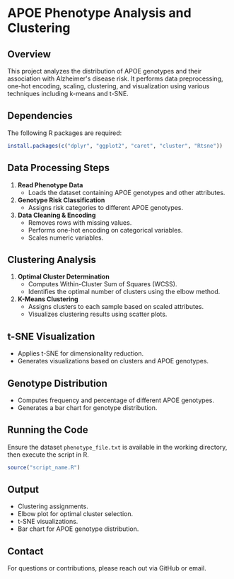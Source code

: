 # APOE Phenotype Analysis and Clustering

## Overview
This project analyzes the distribution of APOE genotypes and their association with Alzheimer's disease risk. It performs data preprocessing, one-hot encoding, scaling, clustering, and visualization using various techniques including k-means and t-SNE.

## Dependencies
The following R packages are required:

```r
install.packages(c("dplyr", "ggplot2", "caret", "cluster", "Rtsne"))
```

## Data Processing Steps
1. **Read Phenotype Data**  
   - Loads the dataset containing APOE genotypes and other attributes.
2. **Genotype Risk Classification**  
   - Assigns risk categories to different APOE genotypes.
3. **Data Cleaning & Encoding**  
   - Removes rows with missing values.
   - Performs one-hot encoding on categorical variables.
   - Scales numeric variables.

## Clustering Analysis
1. **Optimal Cluster Determination**  
   - Computes Within-Cluster Sum of Squares (WCSS).
   - Identifies the optimal number of clusters using the elbow method.
2. **K-Means Clustering**  
   - Assigns clusters to each sample based on scaled attributes.
   - Visualizes clustering results using scatter plots.

## t-SNE Visualization
- Applies t-SNE for dimensionality reduction.
- Generates visualizations based on clusters and APOE genotypes.

## Genotype Distribution
- Computes frequency and percentage of different APOE genotypes.
- Generates a bar chart for genotype distribution.

## Running the Code
Ensure the dataset `phenotype_file.txt` is available in the working directory, then execute the script in R.

```r
source("script_name.R")
```

## Output
- Clustering assignments.
- Elbow plot for optimal cluster selection.
- t-SNE visualizations.
- Bar chart for APOE genotype distribution.

## Contact
For questions or contributions, please reach out via GitHub or email.
